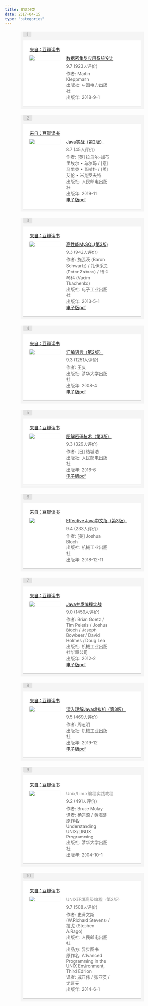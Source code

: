 ```yaml
---
title: 文章分类
date: 2017-04-15
type: "categories"
---
```


<link href="https://img9.doubanio.com/f/shire/2feae483592bf2d2bd17a378097d4246ef1ebeaa/css/douban.css"
    rel="stylesheet" type="text/css">
<style type="text/css">.doulist-subject-shuo .status-content{margin:13px 0 10px}.doulist-subject-shuo .status-text{position:relative}.doulist-subject-shuo .status-recommend-text{color:#494949}.doulist-subject-shuo .rating-stars{color:#555}.doulist-subject-shuo .status-images a{display:inline-block;width:100px;height:100px;background-repeat:no-repeat;background-position:center;background-size:cover}* html .status-item .video-player .video-overlay{background:none !important;filter:progid:DXImageTransform.Microsoft.AlphaImageLoader(src="/pics/video_overlay_ie6c.png?1")}.doulist-item-content{overflow:hidden;zoom:1}.doulist-collect{color:#999}.doulist-filter{float:left}.doulist-filter a span{color:#999}.doulist-filter a:hover span{color:white}.doulist-filter a.active{color:#999}.doulist-filter a.active:hover{background-color:white}.doulist-filter a.active:hover span{color:#999}.doulist-item .minisubmit{color:#999}.doulist-item .minisubmit:hover{color:white;background-color:#999}p.ul{margin-bottom:16px;padding-top:16px;border-bottom:1px solid #f0f0f0}.doulist-item{margin:20px 0}.doulist-item .mod{position:relative;padding:10px;background:#f5f5f5;color:#666;word-wrap:break-word}.doulist-item .hd .pos{position:relative;top:-10px;display:inline-block;padding:0 10px;background:#e3e3e3;color:#a1a1a1;line-height:18px;border-radius:0 0 4px 4px}.doulist-item .bd{padding:20px;background:#fff;*zoom:1;box-shadow:0 1px 1px rgba(0,0,0,0.2);position:relative}.doulist-item .bd::after{clear:both;content:"";display:table}.doulist-item .bd .title+.meta{margin-top:-4px}.doulist-item .bd .doulist-add-btn{position:absolute;top:20px;right:20px}.doulist-item .bd .meta{display:none;margin:6px 0 4px}.doulist-item .bd .meta a:link,.doulist-item .bd .meta a:visited{color:#666}.doulist-item .bd .meta a:hover{color:#fff}.doulist-item .bd .favs{margin-left:10px}.doulist-item .bd .pic{float:right;margin-left:30px}.doulist-item .bd .pic img{max-width:120px}.doulist-item .bd .abstract{overflow:hidden;*zoom:1}.doulist-item .ft{padding:15px 20px 0}.doulist-item .ft .time{display:block;float:right;margin-right:15px;color:#999}.doulist-item .title{margin-bottom:10px;font-size:14px;line-height:1.3;color:#8f8f8f}.doulist-item .source{color:#ccc;margin-bottom:10px}.doulist-item textarea{font-size:13px}.doulist-item .doulist-note .pic{width:120px}.doulist-item .doulist-note .pic-wrap{max-height:200px;overflow:hidden}.doulist-item .doulist-note .article-subjects-cover{position:relative;float:right;overflow:hidden;margin-right:5px;margin-left:24px}.doulist-item .doulist-note .article-subjects-cover li{width:58px;height:82px;background-size:cover;background-repeat:no-repeat;background-position:center;float:left;margin-left:-24px;position:relative;transform-origin:left bottom}.doulist-item .doulist-note .article-subjects-cover li::before{content:'';display:block;position:absolute;left:0;right:0;bottom:0;top:0;background-image:linear-gradient(90deg,rgba(0,0,0,0.5),rgba(0,0,0,0) 100%)}.doulist-item .doulist-note .article-subjects-cover li:first-child{margin-left:0;z-index:3}.doulist-item .doulist-note .article-subjects-cover li:first-child::before{display:none}.doulist-item .doulist-note .article-subjects-cover li:nth-child(2){z-index:2;transform:scale(0.96)}.doulist-item .doulist-note .article-subjects-cover li:nth-child(3){z-index:1;transform:scale(0.92)}.doulist-item .doulist-subject .post{width:100px;max-height:150px;overflow:hidden;float:left;margin-right:20px;box-shadow:0 0 1px rgba(0,0,0,0.1)}.doulist-item .doulist-subject .post img{max-width:100px}.doulist-item .doulist-subject .title{margin-bottom:6px}.doulist-item .doulist-subject .rating{margin:6px 0 4px 120px}.doulist-item .doulist-subject .abstract{margin-left:120px;margin-right:80px}.doulist-item .doulist-album .meta{margin-bottom:7px}.doulist-item .doulist-album .album-photo{margin-top:7px;margin-right:-19px;font-size:0}.doulist-item .doulist-album .album-photo a:hover{background-color:transparent}.doulist-item .doulist-album .album-photo a:hover img{opacity:.9;filter:alpha(opacity=90)}.doulist-item .doulist-album .album-photo img{margin-right:16px}.doulist-item .doulist-photo .pic{clear:both;max-height:450px;overflow:hidden;float:none;margin:0;text-align:center}.doulist-item .doulist-photo .pic a:hover{background-color:transparent}.doulist-item .doulist-photo .pic a:hover img{opacity:.9;filter:alpha(opacity=90)}.doulist-item .doulist-photo .pic img{max-width:100%}.doulist-item .doulist-photo .abstract{margin:10px 0 0}.doulist-item .doulist-url-subject-video .block-video{margin:8px auto;width:230px}.doulist-item .doulist-url-subject-video .block-video .description{word-wrap:break-word;color:#555}.doulist-item .doulist-url-subject-video .block-video .title{font-size:14px}.doulist-item .doulist-url-subject-video .video-player{position:relative;left:0;top:0;zoom:1;margin-bottom:2px}.doulist-item .doulist-url-subject-video .video-player img{width:128px;height:96px;padding:16.5px 51px;border:0 none;background:#222}.doulist-item .doulist-url-subject-video .video-player .video-overlay{position:absolute;top:0;left:0;width:230px;height:129px;background:url(https://img9.doubanio.com/f/sns/c90ee0db675c8c7571c3d9ffb020bc97cec658e8/pics/video_overlay1b.png) no-repeat 0 0;cursor:pointer}.doulist-item .doulist-url-subject-video .video-player .video-overlay:hover{background-position:0 -129px}.doulist-item .doulist-url-subject-video .video-player .video-object{display:none}.doulist-item .doulist-url-subject-video .title{margin-bottom:6px}.doulist-item .doulist-url-subject-video .abstract{margin:10px 0 0}.doulist-item .doulist-photo-list{float:right;width:340px;margin-left:20px;letter-spacing:-0.31em;*letter-spacing:normal;word-spacing:-0.43em;font-size:0}.doulist-item .doulist-photo-list a{display:inline-block;*display:inline;zoom:1;vertical-align:top;margin-left:5px}.doulist-item .comment{padding:0;margin:0 0 9px;background:none}.doulist-item .comment span{color:#999}.doulist-item .form-desc p{font-size:14px}.doulist-item .actions{color:#aaa}.doulist-item .actions .btn-action-reply{margin-left:5px}.doulist-item .actions .btn:link{color:#7094b7}.doulist-item .actions .btn:hover{background:#7094b7;color:#fff}.doulist-item-opt{float:right;text-align:right}.doulist-other li{margin-top:10px;border-bottom:1px dashed #CCC}.doulist-item .others{display:none}.doulist-item .comments{position:relative;left:0;top:0;overflow:hidden;*zoom:1}.doulist-item .comments-items{_line-height:0}.doulist-item .comments-items .per-comment{margin:10px 0;color:#666;overflow:hidden;zoom:1;word-wrap:break-word;line-height:1.62}.doulist-item .comments-items .mover{background:#f2f2f2}.doulist-item .comments-items .per-comment em{float:left;width:100%;font-style:normal}.doulist-item .comments .comment-text{width:330px}.doulist-item .comments .add-more-comments,.doulist-item .comment-posted input{display:none}.doulist-item .comment-posted .add-more-comments{display:inline}.doulist-item .comment-posted .bn-flat{display:none}.doulist-item .comments-items .btn-del{float:right;color:#aaa}.doulist-item .comments-items .btn-del:hover{color:#bbb;background:none}.doulist-item .likers{padding:0;margin:6px 0;color:#aaa}.doulist-item .likers em{max-width:300px;float:left;white-space:nowrap;text-overflow:ellipsis;-o-text-overflow:ellipsis;overflow:hidden;zoom:1;font-style:normal;_width:expression((documentElement.clientWidth >300) ? "300px":"auto")}.doulist-item .comments .comment-text{padding:4px;height:16px;width:458px;border:1px solid #c9c9c9}.doulist-item .comments .btn-flat input{height:24px;line-height:24px}.subject-link{padding-right:12px;background-image:url(https://img9.doubanio.com/f/sns/bd9a617f3e8320a942a5e84f06f103b437c50362/pics/sns/icons_status@2x.png);background-repeat:no-repeat;background-size:10px auto;background-color:transparent}.subject-link:hover{background-image:url(https://img9.doubanio.com/f/sns/5a63c12ec42f0b5c8be11da541b1ae6c40f8f075/pics/sns/icons_status_white@2x.png);background-repeat:no-repeat;background-size:10px auto}.subject-link-movie,.subject-link-tv,.subject-link-show{background-position:100% 2px}.subject-link-movie:hover,.subject-link-tv:hover,.subject-link-show:hover{background-position:100% 2px}.subject-link-book{background-position:100% -15px}.subject-link-book:hover{background-position:100% -15px}.subject-link-music{background-position:100% -32px}.subject-link-music:hover{background-position:100% -32px}.subject-link-drama{background-position:100% -49px}.subject-link-drama:hover{background-position:100% -49px}.subject-link-game{background-position:100% -66px}.subject-link-game:hover{background-position:100% -66px}.subject-link-app{background-position:100% -83px}.subject-link-app:hover{background-position:100% -83px}h1{display:flex;align-items:center}h1 .is-private{content:" ";display:inline-block;background-image:url('https://img9.doubanio.com/f/sns/7f3fc13996370275a05d5e3e855fdd36fc75c127/pics/sns/doulist/lock-gray.png');width:11px;height:11px;background-size:contain;background-repeat:no-repeat;background-position:center;margin-left:10px;vertical-align:middle}.doulist-interactions{overflow:hidden;*zoom:1;margin-bottom:20px;margin-top:20px}.doulist-panel{float:right;overflow:hidden}.doulist_item p{word-break:break-all}.bn-cancel{margin-left:1em}.ul{width:100%}div.filters{margin-top:20px;color:#666}p.ul{margin-top:3px}p.indent{text-indent:2em}.empty-doulist{margin-top:20px}.dlistp p{margin-top:4px;border-bottom:1px #ddd dashed;padding-bottom:4px}.text-paragraph{text-indent:2em}.aside h2{margin-top:30px}.form-desc textarea{display:block;width:98%;height:65px;margin-top:3px}.doulist-admin{float:left}.remove-doulist-item-comment{margin-left:10px}.doulist-tip{color:#999}.doulist-tip h2{margin-top:0}.minisubmit{vertical-align:baseline}.minisubmit:hover{background:#37a}.sort-tab{margin-top:20px;color:#999;text-align:right}.sort-tab a:link,.sort-tab a:visited{color:#999}.sort-tab a:hover{color:#fff}.doulist-add-subject-btn{margin-right:10px;float:right}.lnk-doulist-add-subject{font-size:12px;color:#fff;line-height:1;padding:7px 8px 7px 15px;border-radius:2px;display:block;float:left;background:#42bd56 no-repeat url("https://img9.doubanio.com/f/sns/9d2ec7c91a007560c15f8608f5e8a1ee85f153f7/pics/sns/doulist/plus-white.png") 8px 8px / 10px}.lnk-doulist-add-subject::first-letter{visibility:hidden}.lnk-doulist-add-subject:link,.lnk-doulist-add-subject:visited{color:#fff}.lnk-doulist-add-subject:hover{color:#fff;background:#42bd56 no-repeat url("https://img9.doubanio.com/f/sns/9d2ec7c91a007560c15f8608f5e8a1ee85f153f7/pics/sns/doulist/plus-white.png") 8px 8px / 10px;border-color:#28A228}.rec-sec{float:right}.rec-sec a{padding:3px 8px 2px;border-radius:2px}.doulist-admin{font-size:0;overflow:hidden}.doulist-admin a{font-size:13px}.doulist-admin input[type="submit"]{line-height:1.2}.doulist-followers-link-text{color:#9b9b9b;background:#fff}.doulist-followers-link-wrapper{font-size:13px;padding-right:10px}.doulist-followers-link-wrapper .doulist-followers-link{padding-right:0}.doulist-admin-split{display:inline-block;width:1px;height:13px;background:#cccccc;vertical-align:sub;position:relative;top:1px;margin:0 10px}.can-play{clear:both;border-top:1px solid #ededed;margin-top:10px;padding-top:10px;line-height:16px;color:#666}.can-play input[type=checkbox]{vertical-align:middle;margin-top:-3px}.can-play span{display:inline-block;color:#999;padding-right:20px;vertical-align:top;background:no-repeat url("https://img9.doubanio.com/f/sns/5741f726dfb46d89eb500ed038833582c9c9dcdb/pics/sns/doulist/ic_play_web@2x.png") right center / 16px}a.edit-feat-disabled{color:#999}a.edit-feat-disabled:hover{background:#aaa;color:#fff}.article{width:80%}@media screen and (max-width:615px){.article{width:100%}}</style>
<link rel="shortcut icon" href="https://img9.doubanio.com/favicon.ico" type="image/x-icon">

<div class="article" style="margin:0 auto;">
    <div id="item1066701128" class="doulist-item">
        <div class="mod">
            <div class="hd">
                <span class="pos">1</span>
            </div>
            <div class="bd doulist-subject">
                <div class="source">
                    <a href="https://book.douban.com/subject/30329536/">来自：豆瓣读书</a>
                </div>
                <div class="post">
                    <a href="https://s.click.taobao.com/t?e=m%3D2%26s%3DXqmvLdtshokcQipKwQzePOeEDrYVVa64K7Vc7tFgwiHjf2vlNIV67l1F5DTKgleGmyBzYSO0LNyQw8LqxakrwUUi464EBjgBzSOqtCDq9C%2BWyV8t9sUM8%2FE6ZhHJ4xnXlntEOsmn00zkzhiaLWZJIPtol0ckCEvvbCsEr0i%2FIzKg9fK7oHycFxOGhEUGHWZ8&scm=null&pvid=null&app_pvid=59590_11.186.101.136_697_1635324700347&ptl=floorId%3A17741&originalFloorId%3A17741&app_pvid%3A59590_11.186.101.136_697_1635324700347&union_lens=lensId%3APUB%401635324689%40212c163e_0863_17cc0f27d25_cd44%400239C3NyQhPNm6biQcDIM6Pr"
                        target="_blank">
                        <img rel="external noreferrer nofollow noopener" referrerpolicy="no-referrer"
                            src="https://img9.doubanio.com/view/subject/l/public/s29872642.jpg">
                    </a>
                </div>
                <div class="title">
                    <a href="https://s.click.taobao.com/t?e=m%3D2%26s%3DXqmvLdtshokcQipKwQzePOeEDrYVVa64K7Vc7tFgwiHjf2vlNIV67l1F5DTKgleGmyBzYSO0LNyQw8LqxakrwUUi464EBjgBzSOqtCDq9C%2BWyV8t9sUM8%2FE6ZhHJ4xnXlntEOsmn00zkzhiaLWZJIPtol0ckCEvvbCsEr0i%2FIzKg9fK7oHycFxOGhEUGHWZ8&scm=null&pvid=null&app_pvid=59590_11.186.101.136_697_1635324700347&ptl=floorId%3A17741&originalFloorId%3A17741&app_pvid%3A59590_11.186.101.136_697_1635324700347&union_lens=lensId%3APUB%401635324689%40212c163e_0863_17cc0f27d25_cd44%400239C3NyQhPNm6biQcDIM6Pr"
                        target="_blank">
                        数据密集型应用系统设计
                    </a>
                </div>
                <div class="rating">
                    <span class="allstar50"></span>
                    <span class="rating_nums">9.7</span>
                    <span>(923人评价)</span>
                </div>
                <div class="abstract">
                    作者: Martin Kleppmann
                    <br>
                    出版社: 中国电力出版社
                    <br>
                    出版年: 2018-9-1
                </div>
            </div>
        </div>
    </div>
    <div id="item1066701130" class="doulist-item">
        <div class="mod">
            <div class="hd">
                <span class="pos">2</span>
            </div>
            <div class="bd doulist-subject">
                <div class="source">
                    <a href="https://book.douban.com/subject/34895968/">来自：豆瓣读书</a>
                </div>
                <div class="post">
                    <a href="https://s.click.taobao.com/t?e=m%3D2%26s%3DvtO8XzM9feAcQipKwQzePOeEDrYVVa64K7Vc7tFgwiHjf2vlNIV67js8QxadjCRCHGUKWrwhgPmQw8LqxakrwUUi464EBjgBzSOqtCDq9C%2BWyV8t9sUM8%2FE6ZhHJ4xnXlntEOsmn00zkzhiaLWZJIK%2FqIPBd3ID0VJt0oJbUq82FfSV1EmsDLOYq0oF4Nysq&scm=null&pvid=null&app_pvid=59590_33.39.228.213_674_1635324627156&ptl=floorId%3A17741&originalFloorId%3A17741&app_pvid%3A59590_33.39.228.213_674_1635324627156&union_lens=lensId%3APUB%401635324623%4021050237_0834_17cc0f17945_0552%40022HB4w8Q1l40qYV8pFi8hIV"
                        target="_blank">
                        <img rel="external noreferrer nofollow noopener" referrerpolicy="no-referrer"
                            src="https://img9.doubanio.com/view/subject/l/public/s33524970.jpg">
                    </a>
                </div>
                <div class="title">
                    <a href="https://s.click.taobao.com/t?e=m%3D2%26s%3DvtO8XzM9feAcQipKwQzePOeEDrYVVa64K7Vc7tFgwiHjf2vlNIV67js8QxadjCRCHGUKWrwhgPmQw8LqxakrwUUi464EBjgBzSOqtCDq9C%2BWyV8t9sUM8%2FE6ZhHJ4xnXlntEOsmn00zkzhiaLWZJIK%2FqIPBd3ID0VJt0oJbUq82FfSV1EmsDLOYq0oF4Nysq&scm=null&pvid=null&app_pvid=59590_33.39.228.213_674_1635324627156&ptl=floorId%3A17741&originalFloorId%3A17741&app_pvid%3A59590_33.39.228.213_674_1635324627156&union_lens=lensId%3APUB%401635324623%4021050237_0834_17cc0f17945_0552%40022HB4w8Q1l40qYV8pFi8hIV"
                        target="_blank">
                        Java实战（第2版）
                    </a>
                </div>
                <div class="rating">
                    <span class="allstar45"></span>
                    <span class="rating_nums">8.7</span>
                    <span>(45人评价)</span>
                </div>
                <div class="abstract">
                    作者: [英] 拉乌尔-加布里埃尔 • 乌尔玛 / [意] 马里奥 • 富斯科 / [英] 艾伦 • 米克罗夫特
                    <br>
                    出版社: 人民邮电出版社
                    <br>
                    出版年: 2019-11
                    <br>
                    <a href="https://github.com/holmofy/programmer-book/blob/main/java/Java%E5%AE%9E%E6%88%98-%E7%AC%AC2%E7%89%88.pdf">电子版pdf</a>
                </div>
            </div>
        </div>
    </div>
    <div id="item1066701131" class="doulist-item">
        <div class="mod">
            <div class="hd">
                <span class="pos">3</span>
            </div>
            <div class="bd doulist-subject">
                <div class="source">
                    <a href="https://book.douban.com/subject/23008813/">来自：豆瓣读书</a>
                </div>
                <div class="post">
                    <a href="https://s.click.taobao.com/t?e=m%3D2%26s%3D2uIqNYsUCnwcQipKwQzePOeEDrYVVa64K7Vc7tFgwiHjf2vlNIV67k3p9CA6WfyBhEvvQe3dPn2Qw8LqxakrwUUi464EBjgBzSOqtCDq9C%2BWyV8t9sUM8%2FE6ZhHJ4xnXlntEOsmn00zkzhiaLWZJIFxjLDGJiwPWIsPY9TklLmXpysB%2Fa9alMMRkVb8MnZRx&scm=null&pvid=null&app_pvid=59590_33.8.24.179_680_1635323915790&ptl=floorId%3A17741&originalFloorId%3A17741&app_pvid%3A59590_33.8.24.179_680_1635323915790&union_lens=lensId%3APUB%401635323909%400b1a25eb_492d_17cc0e695dd_c0c3%40026yRlIp80DwrFFYWPWlqEvj"
                        target="_blank">
                        <img rel="external noreferrer nofollow noopener" referrerpolicy="no-referrer"
                            src="https://img9.doubanio.com/view/subject/l/public/s27783358.jpg">
                    </a>
                </div>
                <div class="title">
                    <a href="https://s.click.taobao.com/t?e=m%3D2%26s%3D2uIqNYsUCnwcQipKwQzePOeEDrYVVa64K7Vc7tFgwiHjf2vlNIV67k3p9CA6WfyBhEvvQe3dPn2Qw8LqxakrwUUi464EBjgBzSOqtCDq9C%2BWyV8t9sUM8%2FE6ZhHJ4xnXlntEOsmn00zkzhiaLWZJIFxjLDGJiwPWIsPY9TklLmXpysB%2Fa9alMMRkVb8MnZRx&scm=null&pvid=null&app_pvid=59590_33.8.24.179_680_1635323915790&ptl=floorId%3A17741&originalFloorId%3A17741&app_pvid%3A59590_33.8.24.179_680_1635323915790&union_lens=lensId%3APUB%401635323909%400b1a25eb_492d_17cc0e695dd_c0c3%40026yRlIp80DwrFFYWPWlqEvj"
                        target="_blank">
                        高性能MySQL(第3版)
                    </a>
                </div>
                <div class="rating">
                    <span class="allstar45"></span>
                    <span class="rating_nums">9.3</span>
                    <span>(942人评价)</span>
                </div>
                <div class="abstract">
                    作者: 施瓦茨 (Baron Schwartz) / 扎伊采夫 (Peter Zaitsev) / 特卡琴科 (Vadim Tkachenko)
                    <br>
                    出版社: 电子工业出版社
                    <br>
                    出版年: 2013-5-1
                    <br>
                    <a href="https://github.com/holmofy/programmer-book/blob/main/database/%E9%AB%98%E6%80%A7%E8%83%BDMySQL-%E7%AC%AC3%E7%89%88-%E4%B8%AD%E6%96%87%20.pdf">电子版pdf</a>
                </div>
            </div>
        </div>
    </div>
    <div id="item1066701132" class="doulist-item">
        <div class="mod">
            <div class="hd">
                <span class="pos">4</span>
            </div>
            <div class="bd doulist-subject">
                <div class="source">
                    <a href="https://book.douban.com/subject/25726019/">来自：豆瓣读书</a>
                </div>
                <div class="post">
                    <a href="https://s.click.taobao.com/t?e=m%3D2%26s%3DW4gSB0MyEEIcQipKwQzePOeEDrYVVa64K7Vc7tFgwiHjf2vlNIV67i5c%2Fy%2Fk5NiRPkWZNjOK2COQw8LqxakrwUUi464EBjgBzSOqtCDq9C%2BWyV8t9sUM8%2FE6ZhHJ4xnXlntEOsmn00zkzhiaLWZJIJ8fVuCJiqk3J4sc67BGzS0LrvX%2B0FP%2FzrfqK1v6Bu2O&scm=null&pvid=null&app_pvid=59590_11.81.255.139_681_1635323839533&ptl=floorId%3A17741&originalFloorId%3A17741&app_pvid%3A59590_11.81.255.139_681_1635323839533&union_lens=lensId%3APUB%401635323833%402132f276_0b07_17cc0e56c98_7c8b%40023nVU6NG34GDqXK5HUBJkk2"
                        target="_blank">
                        <img rel="external noreferrer nofollow noopener" referrerpolicy="no-referrer"
                            src="https://img9.doubanio.com/view/subject/l/public/s5889594.jpg">
                    </a>
                </div>
                <div class="title">
                    <a href="https://s.click.taobao.com/t?e=m%3D2%26s%3DW4gSB0MyEEIcQipKwQzePOeEDrYVVa64K7Vc7tFgwiHjf2vlNIV67i5c%2Fy%2Fk5NiRPkWZNjOK2COQw8LqxakrwUUi464EBjgBzSOqtCDq9C%2BWyV8t9sUM8%2FE6ZhHJ4xnXlntEOsmn00zkzhiaLWZJIJ8fVuCJiqk3J4sc67BGzS0LrvX%2B0FP%2FzrfqK1v6Bu2O&scm=null&pvid=null&app_pvid=59590_11.81.255.139_681_1635323839533&ptl=floorId%3A17741&originalFloorId%3A17741&app_pvid%3A59590_11.81.255.139_681_1635323839533&union_lens=lensId%3APUB%401635323833%402132f276_0b07_17cc0e56c98_7c8b%40023nVU6NG34GDqXK5HUBJkk2"
                        target="_blank">
                        汇编语言（第2版）
                    </a>
                </div>
                <div class="rating">
                    <span class="allstar45"></span>
                    <span class="rating_nums">9.3</span>
                    <span>(1251人评价)</span>
                </div>
                <div class="abstract">
                    作者: 王爽
                    <br>
                    出版社: 清华大学出版社
                    <br>
                    出版年: 2008-4
                    <br>
                    <a href="https://github.com/holmofy/programmer-book/blob/main/computer-science/%E6%B1%87%E7%BC%96%E8%AF%AD%E8%A8%80-%E7%8E%8B%E7%88%BD.pdf">电子版pdf</a>
                </div>
            </div>
        </div>
    </div>
    <div id="item1066701133" class="doulist-item">
        <div class="mod">
            <div class="hd">
                <span class="pos">5</span>
            </div>
            <div class="bd doulist-subject">
                <div class="source">
                    <a href="https://book.douban.com/subject/26822106/">来自：豆瓣读书</a>
                </div>
                <div class="post">
                    <a href="https://s.click.taobao.com/t?e=m%3D2%26s%3D%2BBRQRtWKnyQcQipKwQzePOeEDrYVVa64K7Vc7tFgwiHjf2vlNIV67r5d9PvFun4OPkWZNjOK2COQw8LqxakrwUUi464EBjgBzSOqtCDq9C%2BWyV8t9sUM8%2FE6ZhHJ4xnXlntEOsmn00zkzhiaLWZJIK%2FqIPBd3ID0oSTKh97lVHiwtYS%2FLubJcQ3vBxnxSSVCcSpj5qSCmbA%3D&scm=null&pvid=null&app_pvid=59590_33.4.127.141_698_1635322239244&ptl=floorId%3A17741&originalFloorId%3A17741&app_pvid%3A59590_33.4.127.141_698_1635322239244&union_lens=lensId%3APUB%401635322217%4021278469_086e_17cc0ccc27c_7a76%40027i4soRLY35ofKY2pG3f1th"
                        target="_blank">
                        <img rel="external noreferrer nofollow noopener" referrerpolicy="no-referrer"
                            src="https://img9.doubanio.com/view/subject/l/public/s28830003.jpg">
                    </a>
                </div>
                <div class="title">
                    <a href="https://s.click.taobao.com/t?e=m%3D2%26s%3D%2BBRQRtWKnyQcQipKwQzePOeEDrYVVa64K7Vc7tFgwiHjf2vlNIV67r5d9PvFun4OPkWZNjOK2COQw8LqxakrwUUi464EBjgBzSOqtCDq9C%2BWyV8t9sUM8%2FE6ZhHJ4xnXlntEOsmn00zkzhiaLWZJIK%2FqIPBd3ID0oSTKh97lVHiwtYS%2FLubJcQ3vBxnxSSVCcSpj5qSCmbA%3D&scm=null&pvid=null&app_pvid=59590_33.4.127.141_698_1635322239244&ptl=floorId%3A17741&originalFloorId%3A17741&app_pvid%3A59590_33.4.127.141_698_1635322239244&union_lens=lensId%3APUB%401635322217%4021278469_086e_17cc0ccc27c_7a76%40027i4soRLY35ofKY2pG3f1th"
                        target="_blank">
                        图解密码技术（第3版）
                    </a>
                </div>
                <div class="rating">
                    <span class="allstar45"></span>
                    <span class="rating_nums">9.3</span>
                    <span>(329人评价)</span>
                </div>
                <div class="abstract">
                    作者: [日] 结城浩
                    <br>
                    出版社: 人民邮电出版社
                    <br>
                    出版年: 2016-6
                    <br>
                    <a href="https://github.com/holmofy/programmer-book/blob/main/cryptography/%E5%9B%BE%E8%A7%A3%E5%AF%86%E7%A0%81%E6%8A%80%E6%9C%AF-%E7%AC%AC%E4%B8%89%E7%89%88.pdf">电子版pdf</a>
                </div>
            </div>
        </div>
    </div>
    <div id="item1066701925" class="doulist-item">
        <div class="mod">
            <div class="hd">
                <span class="pos">6</span>
            </div>
            <div class="bd doulist-subject">
                <div class="source">
                    <a href="https://book.douban.com/subject/30412517/">来自：豆瓣读书</a>
                </div>
                <div class="post">
                    <a href="https://s.click.taobao.com/t?e=m%3D2%26s%3DabHC2PRyGyccQipKwQzePOeEDrYVVa64K7Vc7tFgwiHjf2vlNIV67mxCtixafqcgrbXOwzJUOFCQw8LqxakrwUUi464EBjgBzSOqtCDq9C%2BWyV8t9sUM8%2FE6ZhHJ4xnXlntEOsmn00zkzhiaLWZJIKVoDoekLDlOfxdHLzxSRxcxjZvliVBdDMLXfepcZhl3cSpj5qSCmbA%3D&scm=null&pvid=null&app_pvid=59590_11.88.164.52_672_1635321104699&ptl=floorId%3A17741&originalFloorId%3A17741&app_pvid%3A59590_11.88.164.52_672_1635321104699&union_lens=lensId%3APUB%401635321097%4021334feb_084b_17cc0bbab52_8604%40025AmLYWdEfVUDDMqEM2uUlz"
                        target="_blank">
                        <img rel="external noreferrer nofollow noopener" referrerpolicy="no-referrer"
                            src="https://img9.doubanio.com/view/subject/l/public/s32282160.jpg">
                    </a>
                </div>
                <div class="title">
                    <a href="https://s.click.taobao.com/t?e=m%3D2%26s%3DabHC2PRyGyccQipKwQzePOeEDrYVVa64K7Vc7tFgwiHjf2vlNIV67mxCtixafqcgrbXOwzJUOFCQw8LqxakrwUUi464EBjgBzSOqtCDq9C%2BWyV8t9sUM8%2FE6ZhHJ4xnXlntEOsmn00zkzhiaLWZJIKVoDoekLDlOfxdHLzxSRxcxjZvliVBdDMLXfepcZhl3cSpj5qSCmbA%3D&scm=null&pvid=null&app_pvid=59590_11.88.164.52_672_1635321104699&ptl=floorId%3A17741&originalFloorId%3A17741&app_pvid%3A59590_11.88.164.52_672_1635321104699&union_lens=lensId%3APUB%401635321097%4021334feb_084b_17cc0bbab52_8604%40025AmLYWdEfVUDDMqEM2uUlz"
                        target="_blank">
                        Effective Java中文版（第3版）
                    </a>
                </div>
                <div class="rating">
                    <span class="allstar45"></span>
                    <span class="rating_nums">9.4</span>
                    <span>(233人评价)</span>
                </div>
                <div class="abstract">
                    作者: [美] Joshua Bloch
                    <br>
                    出版社: 机械工业出版社
                    <br>
                    出版年: 2018-12-11
                </div>
            </div>
        </div>
    </div>
    <div id="item1067546854" class="doulist-item">
        <div class="mod">
            <div class="hd">
                <span class="pos">7</span>
            </div>
            <div class="bd doulist-subject">
                <div class="source">
                    <a href="https://book.douban.com/subject/10484692/">来自：豆瓣读书</a>
                </div>
                <div class="post">
                    <a href="https://s.click.taobao.com/t?e=m%3D2%26s%3Dbx14MXn0MWUcQipKwQzePOeEDrYVVa64K7Vc7tFgwiHjf2vlNIV67mBl7HgGXyv5Nq%2BDna%2F8eQeQw8LqxakrwUUi464EBjgBzSOqtCDq9C%2BWyV8t9sUM8%2FE6ZhHJ4xnXlntEOsmn00zkzhiaLWZJINY4XYB1hg%2FkMSI067jFRVrpBpDHe9pfiMruygd%2FqS67xg5p7bh%2BFbQ%3D&scm=null&pvid=null&app_pvid=59590_11.170.86.68_684_1635320976147&ptl=floorId%3A17741&originalFloorId%3A17741&app_pvid%3A59590_11.170.86.68_684_1635320976147&union_lens=lensId%3APUB%401635320967%402107cbe8_0ab6_17cc0b9b2be_3db6%40021J7JrSgJWBDr0CpP9iYxKu"
                        target="_blank">
                        <img rel="external noreferrer nofollow noopener" referrerpolicy="no-referrer"
                            src="https://img9.doubanio.com/view/subject/l/public/s7663093.jpg">
                    </a>
                </div>
                <div class="title">
                    <a href="https://s.click.taobao.com/t?e=m%3D2%26s%3Dbx14MXn0MWUcQipKwQzePOeEDrYVVa64K7Vc7tFgwiHjf2vlNIV67mBl7HgGXyv5Nq%2BDna%2F8eQeQw8LqxakrwUUi464EBjgBzSOqtCDq9C%2BWyV8t9sUM8%2FE6ZhHJ4xnXlntEOsmn00zkzhiaLWZJINY4XYB1hg%2FkMSI067jFRVrpBpDHe9pfiMruygd%2FqS67xg5p7bh%2BFbQ%3D&scm=null&pvid=null&app_pvid=59590_11.170.86.68_684_1635320976147&ptl=floorId%3A17741&originalFloorId%3A17741&app_pvid%3A59590_11.170.86.68_684_1635320976147&union_lens=lensId%3APUB%401635320967%402107cbe8_0ab6_17cc0b9b2be_3db6%40021J7JrSgJWBDr0CpP9iYxKu"
                        target="_blank">
                        Java并发编程实战
                    </a>
                </div>
                <div class="rating">
                    <span class="allstar45"></span>
                    <span class="rating_nums">9.0</span>
                    <span>(1459人评价)</span>
                </div>
                <div class="abstract">
                    作者: Brian Goetz / Tim Peierls / Joshua Bloch / Joseph Bowbeer / David Holmes / Doug Lea
                    <br>
                    出版社: 机械工业出版社华章公司
                    <br>
                    出版年: 2012-2
                    <br>
                    <a href="https://github.com/holmofy/programmer-book/blob/main/java/Java%E5%B9%B6%E5%8F%91%E7%BC%96%E7%A8%8B%E5%AE%9E%E6%88%98-%E4%B8%AD%E6%96%87%E7%89%88.pdf">电子版pdf</a>
                </div>
            </div>
        </div>
    </div>
    <div id="item1068168442" class="doulist-item">
        <div class="mod">
            <div class="hd">
                <span class="pos">8</span>
            </div>
            <div class="bd doulist-subject">
                <div class="source">
                    <a href="https://book.douban.com/subject/34907497/">来自：豆瓣读书</a>
                </div>
                <div class="post">
                    <a href="https://s.click.taobao.com/t?e=m%3D2%26s%3DUqkKisJbV8IcQipKwQzePOeEDrYVVa64K7Vc7tFgwiHjf2vlNIV67qDZkgG1dvEbQev46Oo1utSQw8LqxakrwUUi464EBjgBzSOqtCDq9C%2BWyV8t9sUM8%2FE6ZhHJ4xnXlntEOsmn00zkzhiaLWZJIKVoDoekLDlOfxdHLzxSRxc%2BhhqN5VEzO28AYyIer5ORcSpj5qSCmbA%3D&scm=null&pvid=null&app_pvid=59590_11.186.101.127_690_1635320479131&ptl=floorId%3A17741&originalFloorId%3A17741&app_pvid%3A59590_11.186.101.127_690_1635320479131&union_lens=lensId%3APUB%401635320455%400b1a25b0_1911_17cc0b1e252_6648%40024REdmvhJ6IjaXCZiT7IAwo"
                        target="_blank">
                        <img rel="external noreferrer nofollow noopener" referrerpolicy="no-referrer"
                            src="https://img9.doubanio.com/view/subject/l/public/s33531736.jpg">
                    </a>
                </div>
                <div class="title">
                    <a href="https://s.click.taobao.com/t?e=m%3D2%26s%3DUqkKisJbV8IcQipKwQzePOeEDrYVVa64K7Vc7tFgwiHjf2vlNIV67qDZkgG1dvEbQev46Oo1utSQw8LqxakrwUUi464EBjgBzSOqtCDq9C%2BWyV8t9sUM8%2FE6ZhHJ4xnXlntEOsmn00zkzhiaLWZJIKVoDoekLDlOfxdHLzxSRxc%2BhhqN5VEzO28AYyIer5ORcSpj5qSCmbA%3D&scm=null&pvid=null&app_pvid=59590_11.186.101.127_690_1635320479131&ptl=floorId%3A17741&originalFloorId%3A17741&app_pvid%3A59590_11.186.101.127_690_1635320479131&union_lens=lensId%3APUB%401635320455%400b1a25b0_1911_17cc0b1e252_6648%40024REdmvhJ6IjaXCZiT7IAwo"
                        target="_blank">
                        深入理解Java虚拟机（第3版）
                    </a>
                </div>
                <div class="rating">
                    <span class="allstar50"></span>
                    <span class="rating_nums">9.5</span>
                    <span>(469人评价)</span>
                </div>
                <div class="abstract">
                    作者: 周志明
                    <br>
                    出版社: 机械工业出版社
                    <br>
                    出版年: 2019-12
                    <br>
                    <a href="https://github.com/holmofy/programmer-book/blob/main/java/%E6%B7%B1%E5%85%A5%E7%90%86%E8%A7%A3Java%E8%99%9A%E6%8B%9F%E6%9C%BA%EF%BC%9AJVM%E9%AB%98%E7%BA%A7%E7%89%B9%E6%80%A7%E4%B8%8E%E6%9C%80%E4%BD%B3%E5%AE%9E%E8%B7%B5-%E7%AC%AC3%E7%89%88-%E5%91%A8%E5%BF%97%E6%98%8E.pdf">电子版pdf</a>
                </div>
            </div>
        </div>
    </div>
    <div id="item1219329" class="doulist-item">
        <div class="mod">
            <div class="hd">
                <span class="pos">9</span>
            </div>
            <div class="bd doulist-subject">
                <div class="source">
                    <a href="https://book.douban.com/subject/1219329/">来自：豆瓣读书</a>
                </div>
                <div class="post">
                        <img rel="external noreferrer nofollow noopener" referrerpolicy="no-referrer"
                            src="https://img1.doubanio.com/view/subject/s/public/s1164759.jpg">
                </div>
                <div class="title">
                        Unix/Linux编程实践教程
                </div>
                <div class="rating">
                    <span class="allstar50"></span>
                    <span class="rating_nums">9.2</span>
                    <span>(491人评价)</span>
                </div>
                <div class="abstract">
                    作者: Bruce Molay
                    <br>
                    译者: 杨宗源 / 黄海涛
                    <br>
                    原作名: Understanding UNIX/LINUX Programming
                    <br>
                    出版社: 清华大学出版社
                    <br>
                    出版年: 2004-10-1
                </div>
            </div>
        </div>
    </div>
    <div id="item1219329" class="doulist-item">
        <div class="mod">
            <div class="hd">
                <span class="pos">10</span>
            </div>
            <div class="bd doulist-subject">
                <div class="source">
                    <a href="https://book.douban.com/subject/25900403/">来自：豆瓣读书</a>
                </div>
                <div class="post">
                        <img rel="external noreferrer nofollow noopener" referrerpolicy="no-referrer"
                            src="https://img1.doubanio.com/view/subject/s/public/s28284137.jpg">
                </div>
                <div class="title">
                    UNIX环境高级编程（第3版）
                </div>
                <div class="rating">
                    <span class="allstar50"></span>
                    <span class="rating_nums">9.7</span>
                    <span>(508人评价)</span>
                </div>
                <div class="abstract">
                    作者: 史蒂文斯 (W.Richard Stevens) / 拉戈 (Stephen A.Rago)
                    <br>
                    出版社: 人民邮电出版社
                    <br>
                    出品方: 异步图书
                    <br>
                    原作名: Advanced Programming in the UNIX Environment, Third Edition
                    <br>
                    译者: 戚正伟 / 张亚英 / 尤晋元
                    <br>
                    出版年: 2014-6-1
                </div>
            </div>
        </div>
    </div>
</div>
